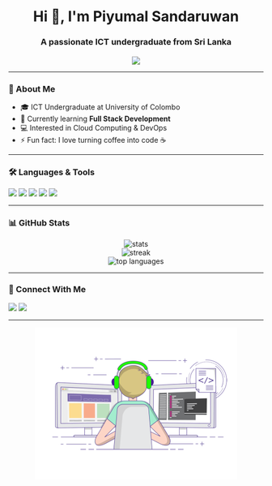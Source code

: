 <h1 align="center">Hi 👋, I'm Piyumal Sandaruwan</h1>
<h3 align="center">A passionate ICT undergraduate from Sri Lanka</h3>

<!-- Typing animation -->
<p align="center">
  <a href="https://github.com/piyumal-sandaruwan">
    <img src="https://readme-typing-svg.demolab.com?font=Fira+Code&size=22&pause=1000&color=00F700&width=435&lines=ICT+Undergraduate+Full+Stack+Learner; alt="Typing SVG" align="center" />
  </a>
</p>

---

### 🚀 About Me
- 🎓 ICT Undergraduate at University of Colombo
- 🌱 Currently learning **Full Stack Development**
- 💻 Interested in Cloud Computing & DevOps
- ⚡ Fun fact: I love turning coffee into code ☕

---

### 🛠 Languages & Tools
<p>
  <img src="https://img.shields.io/badge/html5-%23E34F26.svg?style=for-the-badge&logo=html5&logoColor=white" />
  <img src="https://img.shields.io/badge/css3-%231572B6.svg?style=for-the-badge&logo=css3&logoColor=white" />
  <img src="https://img.shields.io/badge/javascript-%23323330.svg?style=for-the-badge&logo=javascript&logoColor=%23F7DF1E" />
  <img src="https://img.shields.io/badge/node.js-6DA55F?style=for-the-badge&logo=node.js&logoColor=white" />
  <img src="https://img.shields.io/badge/react-%2320232a.svg?style=for-the-badge&logo=react&logoColor=%2361DAFB" />
</p>

---

### 📊 GitHub Stats
<p align="center">
  <img src="https://github-readme-stats.vercel.app/api?username=piyumal-sandaruwan&show_icons=true&theme=radical" alt="stats" />
  <br/>
  <img src="https://github-readme-streak-stats.herokuapp.com/?user=piyumal-sandaruwan&theme=radical" alt="streak" />
  <br/>
  <img src="https://github-readme-stats.vercel.app/api/top-langs/?username=piyumal-sandaruwan&layout=compact&theme=radical" alt="top languages" />
</p>

---



### 💬 Connect With Me
<p>
  <a href="https://linkedin.com/in/YOUR_LINKEDIN"><img src="https://img.shields.io/badge/-LinkedIn-blue?style=for-the-badge&logo=LinkedIn&logoColor=white" /></a>
  <a href="mailto:piyumalsandaruwanb@gmail.com"><img src="https://img.shields.io/badge/-Email-red?style=for-the-badge&logo=gmail&logoColor=white" /></a>
</p>

---

<p align="center">
  <img src="https://raw.githubusercontent.com/devSouvik/devSouvik/master/gif3.gif" width="400" alt="Coding Gif" />
</p>
